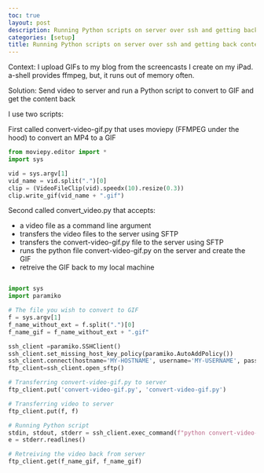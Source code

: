 ```yaml
---
toc: true
layout: post
description: Running Python scripts on server over ssh and getting back content
categories: [setup]
title: Running Python scripts on server over ssh and getting back content
---
```



Context: I upload GIFs to my blog from the screencasts I create on my iPad. a-shell provides ffmpeg, but, it runs out of memory often.

Solution: Send video to server and run a Python script to convert to GIF and get the content back

I use two scripts:

First called convert-video-gif.py that uses moviepy (FFMPEG under the hood) to convert an MP4 to a GIF

```python
from moviepy.editor import *
import sys

vid = sys.argv[1]
vid_name = vid.split(".")[0]
clip = (VideoFileClip(vid).speedx(10).resize(0.3))
clip.write_gif(vid_name + ".gif")
```

Second called convert_video.py that accepts:
- a video file as a command line argument
- transfers the video files to the server using SFTP
- transfers the convert-video-gif.py file to the server using SFTP
- runs the python file convert-video-gif.py on the server and create the GIF
- retreive the GIF back to my local machine


```python

import sys
import paramiko

# The file you wish to convert to GIF
f = sys.argv[1]
f_name_without_ext = f.split(".")[0]
f_name_gif = f_name_without_ext + ".gif"

ssh_client =paramiko.SSHClient()
ssh_client.set_missing_host_key_policy(paramiko.AutoAddPolicy())
ssh_client.connect(hostname='MY-HOSTNAME', username='MY-USERNAME', password='MY-PASSWORD')
ftp_client=ssh_client.open_sftp()

# Transferring convert-video-gif.py to server
ftp_client.put('convert-video-gif.py', 'convert-video-gif.py')

# Transferring video to server
ftp_client.put(f, f)

# Running Python script
stdin, stdout, stderr = ssh_client.exec_command(f"python convert-video-gif.py {f}")
e = stderr.readlines()

# Retreiving the video back from server
ftp_client.get(f_name_gif, f_name_gif)

```





 
 
